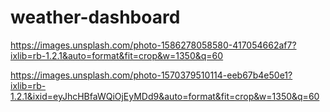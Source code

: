 # weather-dashboard



https://images.unsplash.com/photo-1586278058580-417054662af7?ixlib=rb-1.2.1&auto=format&fit=crop&w=1350&q=60

https://images.unsplash.com/photo-1570379510114-eeb67b4e50e1?ixlib=rb-1.2.1&ixid=eyJhcHBfaWQiOjEyMDd9&auto=format&fit=crop&w=1350&q=60
